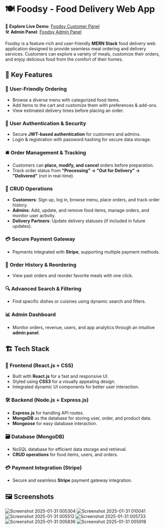 # 🍽️ **Foodsy - Food Delivery Web App**  

🚀 **Explore Live Demo**: [Foodsy Customer Panel](https://foodsyrest.netlify.app/)  
🛠️ **Admin Panel**: [Foodsy Admin Panel](https://foodsyadmin.netlify.app/)  

Foodsy is a feature-rich and user-friendly **MERN Stack** food delivery web application designed to provide seamless meal ordering and delivery services. Customers can explore a variety of meals, customize their orders, and enjoy delicious food from the comfort of their homes.

## 🚀 **Key Features**  

### 🛒 **User-Friendly Ordering**
- Browse a diverse menu with categorized food items.
- Add items to the cart and customize them with preferences & add-ons.  
- View estimated delivery times before placing an order.  

### 🔐 **User Authentication & Security**  
- Secure **JWT-based authentication** for customers and admins.  
- Login & registration with password hashing for secure data storage.  

### 🛎️ **Order Management & Tracking**  
- Customers can **place, modify, and cancel** orders before preparation.  
- Track order status from **"Processing" → "Out for Delivery" → "Delivered"** (not in real-time).  

### 📜 **CRUD Operations**  
- **Customers**: Sign up, log in, browse menu, place orders, and track order history.  
- **Admins**: Add, update, and remove food items, manage orders, and monitor user activity.  
- **Delivery Partners**: Update delivery statuses (if included in future updates).  

### 💳 **Secure Payment Gateway**  
- Payments integrated with **Stripe**, supporting multiple payment methods.  

### 📜 **Order History & Reordering**  
- View past orders and reorder favorite meals with one click.  

### 🔍 **Advanced Search & Filtering**  
- Find specific dishes or cuisines using dynamic search and filters.  

### 📊 **Admin Dashboard**  
- Monitor orders, revenue, users, and app analytics through an intuitive **admin panel**.  

## 🏗️ **Tech Stack**  

### 🎨 **Frontend (React.js + CSS)**
- Built with **React.js** for a fast and responsive UI.  
- Styled using **CSS3** for a visually appealing design.  
- Integrated dynamic UI components for better user interaction.  

### 🛠️ **Backend (Node.js + Express.js)**
- **Express.js** for handling API routes.  
- **MongoDB** as the database for storing user, order, and product data.  
- **Mongoose** for easy database interaction.  

### 🗃️ **Database (MongoDB)**  
- NoSQL database for efficient data storage and retrieval.  
- **CRUD operations** for food items, users, and orders.  

### 💳 **Payment Integration (Stripe)**
- Secure and seamless **Stripe** payment gateway integration.  

## 🖼️ **Screenshots**  
![Screenshot 2025-01-31 005304](https://github.com/user-attachments/assets/5f1dfde5-3e14-4bb8-98fb-8f36461e4659)
![Screenshot 2025-01-31 010041](https://github.com/user-attachments/assets/962fde98-00f6-4c24-810d-3f7ade9443db)
![Screenshot 2025-01-31 005512](https://github.com/user-attachments/assets/63b7de7f-fc76-457c-81ee-c7fa986365ec)
![Screenshot 2025-01-31 005733](https://github.com/user-attachments/assets/526fab90-69f2-4b40-8bc2-37f3a0d518ac)
![Screenshot 2025-01-31 005836](https://github.com/user-attachments/assets/c7d9068c-d8e0-418c-bb9a-7923e619936c)
![Screenshot 2025-01-31 005918](https://github.com/user-attachments/assets/479296a7-ec94-42e0-b315-b6cfbd78f5f7)
